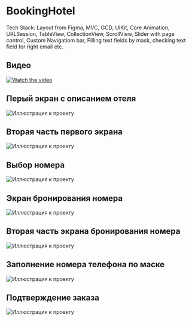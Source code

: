 # BookingHotel
Tech Stack: Layout from Figma, MVC, GCD, UIKit, Core Animation, URLSession, TableView, CollectionView, ScrollView, Slider with page control, Custom Navigatiom bar, Filling text fields by mask, checking text field for right email etc.

## Видео
[![Watch the video](https://img.youtube.com/vi/rn5XewMEbSs/maxresdefault.jpg)](https://youtu.be/rn5XewMEbSs)

## Перый экран с описанием отеля
![Иллюстрация к проекту](https://github.com/Quasaryy/BookingHotel/blob/main/1.png)

## Вторая часть первого экрана
![Иллюстрация к проекту](https://github.com/Quasaryy/BookingHotel/blob/main/2.png)

## Выбор номера
![Иллюстрация к проекту](https://github.com/Quasaryy/BookingHotel/blob/main/3.png)

## Экран бронирования номера
![Иллюстрация к проекту](https://github.com/Quasaryy/BookingHotel/blob/main/4.png)

## Вторая часть экрана бронирования номера
![Иллюстрация к проекту](https://github.com/Quasaryy/BookingHotel/blob/main/5.png)

## Заполнение номера телефона по маске
![Иллюстрация к проекту](https://github.com/Quasaryy/BookingHotel/blob/main/6.png)

## Подтверждение заказа
![Иллюстрация к проекту](https://github.com/Quasaryy/BookingHotel/blob/main/7.png)

